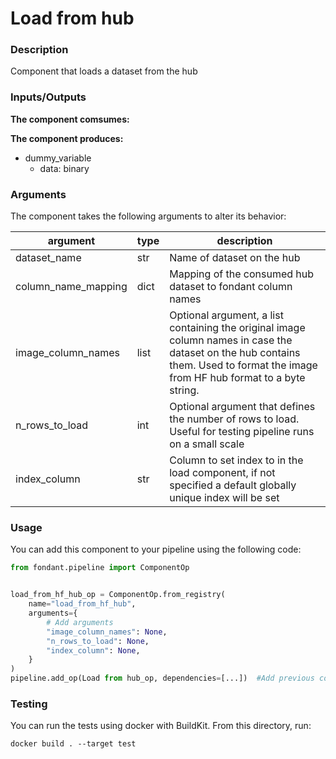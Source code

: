 # Load from hub

### Description
Component that loads a dataset from the hub

### Inputs/Outputs

**The component comsumes:**

**The component produces:**
- dummy_variable
  - data: binary

### Arguments

The component takes the following arguments to alter its behavior:

| argument | type | description |
| -------- | ---- | ----------- |
| dataset_name | str | Name of dataset on the hub |
| column_name_mapping | dict | Mapping of the consumed hub dataset to fondant column names |
| image_column_names | list | Optional argument, a list containing the original image column names in case the dataset on the hub contains them. Used to format the image from HF hub format to a byte string. |
| n_rows_to_load | int | Optional argument that defines the number of rows to load. Useful for testing pipeline runs on a small scale |
| index_column | str | Column to set index to in the load component, if not specified a default globally unique index will be set |

### Usage

You can add this component to your pipeline using the following code:

```python
from fondant.pipeline import ComponentOp


load_from_hf_hub_op = ComponentOp.from_registry(
    name="load_from_hf_hub",
    arguments={
        # Add arguments
        "image_column_names": None,
        "n_rows_to_load": None,
        "index_column": None,
    }
)
pipeline.add_op(Load from hub_op, dependencies=[...])  #Add previous component as dependency
```

### Testing

You can run the tests using docker with BuildKit. From this directory, run:
```
docker build . --target test
```